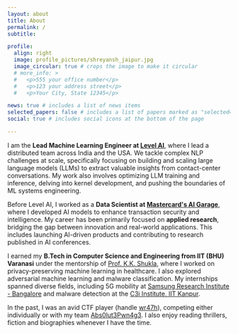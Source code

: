 ```yaml
---
layout: about
title: About
permalink: /
subtitle:

profile:
  align: right
  image: profile_pictures/shreyansh_jaipur.jpg
  image_circular: true # crops the image to make it circular
  # more_info: >
  #   <p>555 your office number</p>
  #   <p>123 your address street</p>
  #   <p>Your City, State 12345</p>

news: true # includes a list of news items
selected_papers: false # includes a list of papers marked as "selected={true}"
social: true # includes social icons at the bottom of the page

---
```


I am the **Lead Machine Learning Engineer at [Level AI](https://thelevel.ai/)**, where I lead a distributed team across India and the USA. We tackle complex NLP challenges at scale, specifically focusing on building and scaling large language models (LLMs) to extract valuable insights from contact-center conversations. My work also involves optimizing LLM training and inference, delving into kernel development, and pushing the boundaries of ML systems engineering.

Before Level AI, I worked as a **Data Scientist at [Mastercard's AI Garage](https://www.linkedin.com/company/mastercard-ai-garage/)**, where I developed AI models to enhance transaction security and intelligence. My career has been primarily focused on **applied research**, bridging the gap between innovation and real-world applications. This includes launching AI-driven products and contributing to research published in AI conferences.

I earned my **B.Tech in Computer Science and Engineering from IIT (BHU) Varanasi** under the mentorship of [Prof. K.K. Shukla](https://iitbhu.ac.in/dept/cse/people/kkshuklacse), where I worked on privacy-preserving machine learning in healthcare. I also explored adversarial machine learning and malware classification. My internships spanned diverse fields, including 5G mobility at [Samsung Research Institute - Bangalore](https://research.samsung.com/sri-b) and malware detection at the [C3i Institute, IIT Kanpur](https://security.cse.iitk.ac.in/).

In the past, I was an avid CTF player (handle [wr47h](https://ctftime.org/team/34870)), competing either individually or with my team [Abs0lut3Pwn4g3](https://ctftime.org/team/72103). I also enjoy reading thrillers, fiction and biographies whenever I have the time.
